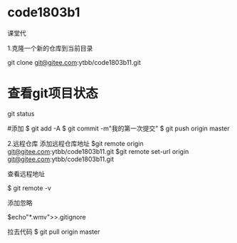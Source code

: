 # code1803b1
课堂代

 1.克隆一个新的仓库到当前目录

  git clone git@gitee.com:ytbb/code1803b11.git

  # 查看git项目状态
  git status

  #添加
  $ git add -A
  $ git commit -m"我的第一次提交"
  $ git push origin master

  2.远程仓库
  添加远程仓库地址
  $git remote origin git@gitee.com:ytbb/code1803b11.git
  $git remote set-url origin git@gitee.com:ytbb/code1803b11.git

  查看远程地址

  $ git remote -v

  添加忽略

  $echo"*.wmv">>.gitignore

  拉去代码
  $ git pull origin master
